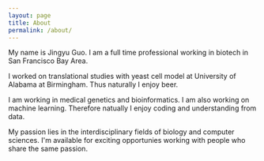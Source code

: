 ```yaml
---
layout: page
title: About
permalink: /about/
---
```


My name is Jingyu Guo. I am a full time professional working in biotech in San Francisco Bay Area.

I worked on translational studies with yeast cell model at University of Alabama at Birmingham. Thus naturally I enjoy beer.

I am working in medical genetics and bioinformatics. I am also working on machine learning. Therefore natually I enjoy coding and understanding from data.

My passion lies in the interdisciplinary fields of biology and computer sciences. I'm available for exciting opportunies working with people who share the same passion.
					